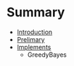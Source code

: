 # Summary

* [Introduction](README.md)
* [Prelimary](documents/prelimary.md)
* [Implements](implements.md)
   * GreedyBayes

